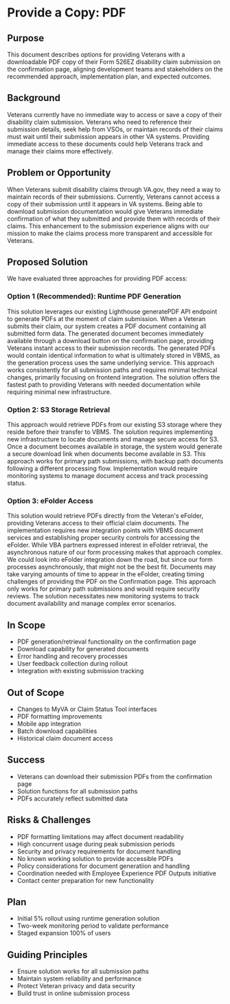 # Provide a Copy: PDF

## Purpose
This document describes options for providing Veterans with a downloadable PDF copy of their Form 526EZ disability claim submission on the confirmation page, aligning development teams and stakeholders on the recommended approach, implementation plan, and expected outcomes.

## Background
Veterans currently have no immediate way to access or save a copy of their disability claim submission. Veterans who need to reference their submission details, seek help from VSOs, or maintain records of their claims must wait until their submission appears in other VA systems. Providing immediate access to these documents could help Veterans track and manage their claims more effectively.

## Problem or Opportunity
When Veterans submit disability claims through VA.gov, they need a way to maintain records of their submissions. Currently, Veterans cannot access a copy of their submission until it appears in VA systems. Being able to download submission documentation would give Veterans immediate confirmation of what they submitted and provide them with records of their claims. This enhancement to the submission experience aligns with our mission to make the claims process more transparent and accessible for Veterans.

## Proposed Solution
We have evaluated three approaches for providing PDF access:
### Option 1 (Recommended): Runtime PDF Generation
This solution leverages our existing Lighthouse generatePDF API endpoint to generate PDFs at the moment of claim submission. When a Veteran submits their claim, our system creates a PDF document containing all submitted form data. The generated document becomes immediately available through a download button on the confirmation page, providing Veterans instant access to their submission records. The generated PDFs would contain identical information to what is ultimately stored in VBMS, as the generation process uses the same underlying service. This approach works consistently for all submission paths and requires minimal technical changes, primarily focusing on frontend integration. The solution offers the fastest path to providing Veterans with needed documentation while requiring minimal new infrastructure.

### Option 2: S3 Storage Retrieval
This approach would retrieve PDFs from our existing S3 storage where they reside before their transfer to VBMS. The solution requires implementing new infrastructure to locate documents and manage secure access for S3. Once a document becomes available in storage, the system would generate a secure download link when documents become available in S3. This approach works for primary path submissions, with backup path documents following a different processing flow. Implementation would require monitoring systems to manage document access and track processing status.

### Option 3: eFolder Access
This solution would retrieve PDFs directly from the Veteran's eFolder, providing Veterans access to their official claim documents. The implementation requires new integration points with VBMS document services and establishing proper security controls for accessing the eFolder. While VBA partners expressed interest in eFolder retrieval, the asynchronous nature of our form processing makes that approach complex. We could look into eFolder integration down the road, but since our form processes asynchronously, that might not be the best fit. Documents may take varying amounts of time to appear in the eFolder, creating timing challenges of providing the PDF on the Confirmation page. This approach only works for primary path submissions and would require security reviews. The solution necessitates new monitoring systems to track document availability and manage complex error scenarios.

## In Scope
- PDF generation/retrieval functionality on the confirmation page
- Download capability for generated documents
- Error handling and recovery processes
- User feedback collection during rollout
- Integration with existing submission tracking

## Out of Scope
- Changes to MyVA or Claim Status Tool interfaces
- PDF formatting improvements
- Mobile app integration
- Batch download capabilities
- Historical claim document access

## Success
- Veterans can download their submission PDFs from the confirmation page
- Solution functions for all submission paths
- PDFs accurately reflect submitted data

## Risks & Challenges
- PDF formatting limitations may affect document readability
- High concurrent usage during peak submission periods
- Security and privacy requirements for document handling
- No known working solution to provide accessible PDFs
- Policy considerations for document generatiion and handling
- Coordination needed with Employee Experience PDF Outputs initiative
- Contact center preparation for new functionality

## Plan
- Initial 5% rollout using runtime generation solution
- Two-week monitoring period to validate performance
- Staged expansion 100% of users

## Guiding Principles
- Ensure solution works for all submission paths
- Maintain system reliability and performance
- Protect Veteran privacy and data security
- Build trust in online submission process


